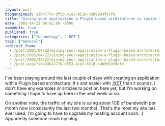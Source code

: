 ```yaml
---
layout: post
blogengineid: 33b47776-df53-41e3-8510-cab9983f0cfe
title: "Giving your application a Plugin based architecture is easier than it sounds..."
date: 2005-04-22 00:02:00 -0500
comments: true
published: true
categories: ["Technology", ".NET"]
tags: ["General"]
redirect_from: 
  - /post/2005/04/22/Giving-your-application-a-Plugin-based-architecture-is-easier-than-it-sounds.aspx
  - /post/2005/04/22/Giving-your-application-a-Plugin-based-architecture-is-easier-than-it-sounds
  - /post/2005/04/22/giving-your-application-a-plugin-based-architecture-is-easier-than-it-sounds
  - /post.aspx?id=33b47776-df53-41e3-8510-cab9983f0cfe
---
```


I've been playing around the last couple of days with creating an application with a Plugin based architecture. It's alot easier with <a title=".NET" href="http://www.microsoft.com/net/" target="_blank">.NET</a> than it sounds. I don't have any examples or articles to post on here yet, but I'm working on something I hope to have up here in the next week or so.

On another note, the traffic of my site is using about 1GB of bandwidth per month now (consistantly the last two months). That's the most my site has ever used, I'm going to have to upgrade my hosting account soon. :) Apparently someone reads my blog.
